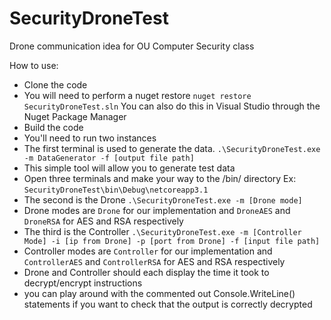 # SecurityDroneTest

Drone communication idea for OU Computer Security class

How to use:

- Clone the code
- You will need to perform a nuget restore
` nuget restore SecurityDroneTest.sln `
You can also do this in Visual Studio through the Nuget Package Manager
- Build the code
- You'll need to run two instances
- The first terminal is used to generate the data. `.\SecurityDroneTest.exe -m DataGenerator -f [output file path]`
- This simple tool will allow you to generate test data
- Open three terminals and make your way to the /bin/ directory Ex: `SecurityDroneTest\bin\Debug\netcoreapp3.1`
- The second is the Drone `.\SecurityDroneTest.exe -m [Drone mode] `
- Drone modes are `Drone` for our implementation and `DroneAES` and `DroneRSA` for AES and RSA respectively
- The third is the Controller `.\SecurityDroneTest.exe -m [Controller Mode] -i [ip from Drone] -p [port from Drone] -f [input file path]`
- Controller modes are `Controller` for our implementation and `ControllerAES` and `ControllerRSA` for AES and RSA respectively
- Drone and Controller should each display the time it took to decrypt/encrypt instructions
- you can play around with the commented out Console.WriteLine() statements if you want to check that the output is correctly decrypted

